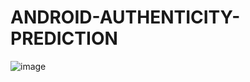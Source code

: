 # ANDROID-AUTHENTICITY-PREDICTION
![image](https://github.com/kunalNbadgujar/ANDROID-AUTHENTICITY-PREDICTION/assets/117185795/b20bf6cd-c2a6-4c25-8834-ca75528c89f7)
